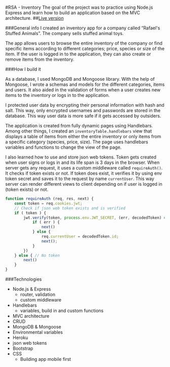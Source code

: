 #RSA - Inventory
The goal of the project was to practice using Node.js Express and learn how to build an application based on the MVC architecture.
##[Live version](https://rafaels-inventory.herokuapp.com/)

###General info
I created an inventory app for a company called “Rafael's Stuffed Animals”. The company sells stuffed animal toys. 

The app allows users to browse the entire inventory of the company or find specific items 
according to different categories; price, species or size of the item. 
If the user is logged in to the application, they can also create or remove items from the inventory.

###How I build it

As a database, I used MongoDB and Mongoose library. With the help of Mongoose, I wrote a schemas and 
models for the different categories, items and users.
It also aided in the validation of forms when a user creates new items to the inventory or logs in to the application.

I protected user data by encrypting their personal information with hash and salt. 
This way, only encrypted usernames and passwords are stored in the database. This way user data is more safe if it 
gets accessed by outsiders. 

The application is created from fully dynamic pages using Handlebars. Among other things, I created an 
``
inventoryTable.handlebars
``
view that displays a table of items from either the entire inventory or only items from a specific category (species,
price, size).
The page uses handlebars variables and functions to change the view of the page.

I also learned how to use and store json web tokens. Token gets created when user signs or logs
in and its life span is 3 days in the browser. When server gets any request, it uses a custom 
middleware called ``requireAuth()``. It checks if token exists or not. If token does exist, it verifies it by using 
env token secret and saves it to the request by name ``currentUser``. This way server can render different views to 
client depending on if user is logged in (token exists) or not. 

```javascript
function requireAuth (req, res, next) {
    const token = req.cookies.jwt;
    // Check if json web token exists and is verified
    if ( token ) {
        jwt.verify(token, process.env.JWT_SECRET, (err, decodedToken) => {
            if ( err ) {
                next()
            } else {
                req.currentUser = decodedToken.id;
                next();
            }
        })
    } else { // No token
        next()
    }
}
```

###Technologies
- Node.js & Express
  - router, validation
  - custom middleware
- Handlebars
  - variables, build in and custom functions
- MVC architecture
- CRUD
- MongoDB & Mongoose
- Environmental variables
- Heroku
- json web tokens
- Bootstrap
- CSS
  - Building app mobile first

